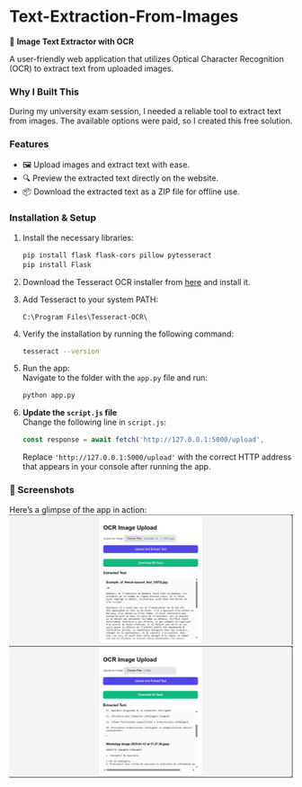 
# Text-Extraction-From-Images  
📄 **Image Text Extractor with OCR**  

A user-friendly web application that utilizes Optical Character Recognition (OCR) to extract text from uploaded images.  

### Why I Built This  
During my university exam session, I needed a reliable tool to extract text from images. The available options were paid, so I created this free solution.  

### Features  
- 🖼️ Upload images and extract text with ease.  
- 🔍 Preview the extracted text directly on the website.  
- 📦 Download the extracted text as a ZIP file for offline use.  

### Installation & Setup  

1. Install the necessary libraries:  
   ```bash
   pip install flask flask-cors pillow pytesseract
   pip install Flask
   ```

2. Download the Tesseract OCR installer from [here](https://github.com/tesseract-ocr/tesseract) and install it.  

3. Add Tesseract to your system PATH:  
   ```
   C:\Program Files\Tesseract-OCR\
   ```

4. Verify the installation by running the following command:  
   ```bash
   tesseract --version
   ```

5. Run the app:  
   Navigate to the folder with the `app.py` file and run:  
   ```bash
   python app.py
   ```

6. **Update the `script.js` file**  
   Change the following line in `script.js`:  
   ```javascript
   const response = await fetch('http://127.0.0.1:5000/upload', 
   ```  
   Replace `'http://127.0.0.1:5000/upload'` with the correct HTTP address that appears in your console after running the app.

### 📸 Screenshots  
Here’s a glimpse of the app in action:  
![Alt text](img/img.png)  
![Alt text](img/img1.png)  
